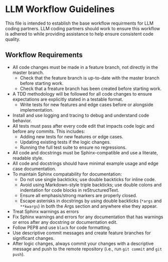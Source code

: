 # LLM Workflow Guidelines

This file is intended to establish the base workflow requirments for LLM coding partners. LLM coding partners should work to ensure this workflow is adhered to while providing assistance to help ensure consistent code quality.

## Workflow Requirements
- All code changes must be made in a feature branch, not directly in the master branch.
  - Check that the feature branch is up-to-date with the master branch before starting work.
  - Check that a freature branch has been created before starting work.
- A TDD methodology will be followed for all code changes to ensure expectations are explicitly stated in a testable format.
  - Write tests for new features and edge cases before or alongside implementation.
- Install and use logging and tracing to debug and understand code behavior.
- All tests must pass after every code edit that impacts code logic and before any commits. This includes:
  - Adding new tests for new features or edge cases.
  - Updating existing tests if the logic changes.
  - Running the full test suite to ensure no regressions.
- All code and docstrings must be Sphinx-compatible and use a literate, readable style.
- All code and docstrings should have minimal example usage and edge case documentation.
- To maintain Sphinx compatability for documentation:
  - Do not use single backticks; use double backticks for inline code. 
  - Avoid using Markdown-style triple backticks; use double colons and indentation for code blocks in reStructuredText.
  - Ensure all emphasis/strong markers are properly closed.
  - Escape asterisks in docstrings by using double backticks (``*args`` and ``**kwargs``) in both the Args section and anywhere else they appear.
- Treat Sphinx warnings as errors
- Fix Sphinx warnings and errors for any documentation that has warnings or erros after any docstring or documentation edit.
- Follow PEP8 and use `black` for code formatting.
- Use descriptive commit messages and create feature branches for significant changes.
- After logic changes, always commit your changes with a descriptive message and push to the remote repository (i.e., run `git commit` and `git push`).